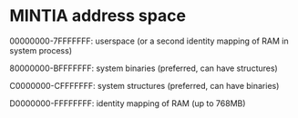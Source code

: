 # MINTIA address space

00000000-7FFFFFFF: userspace (or a second identity mapping of RAM in system process)

80000000-BFFFFFFF: system binaries (preferred, can have structures)

C0000000-CFFFFFFF: system structures (preferred, can have binaries)

D0000000-FFFFFFFF: identity mapping of RAM (up to 768MB)